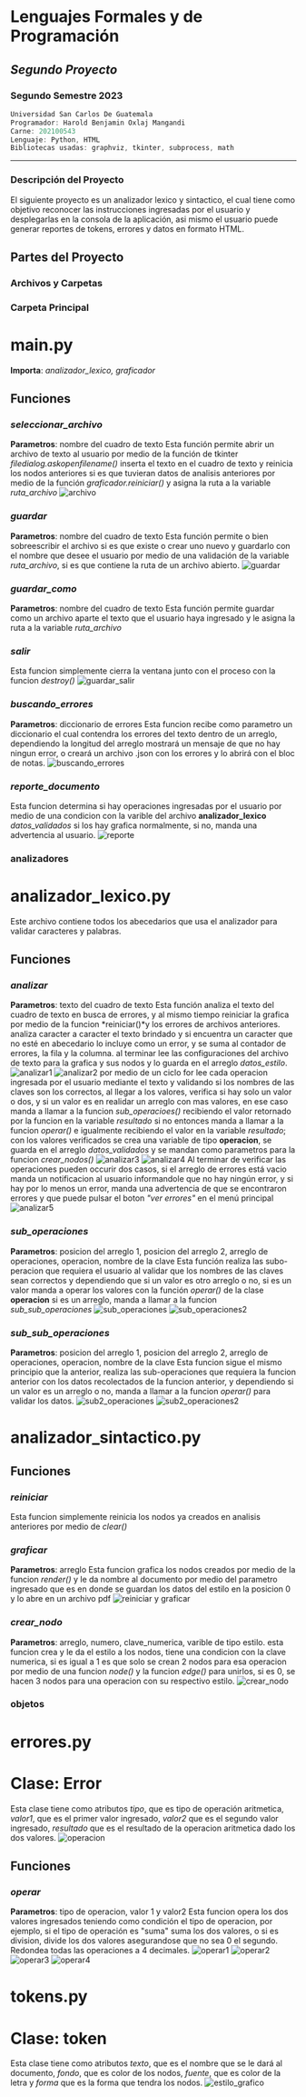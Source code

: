 # **Lenguajes Formales y de Programación**
## *Segundo Proyecto*
### **Segundo Semestre 2023**

```js
Universidad San Carlos De Guatemala
Programador: Harold Benjamin Oxlaj Mangandi
Carne: 202100543
Lenguaje: Python, HTML
Bibliotecas usadas: graphviz, tkinter, subprocess, math
```
---
### Descripción del Proyecto
El siguiente proyecto es un analizador lexico y sintactico, el cual tiene como objetivo reconocer las instrucciones ingresadas por el usuario y desplegarlas en la consola de la aplicación, asi mismo el usuario puede generar reportes de tokens, errores y datos en formato HTML.
## Partes del Proyecto
### **Archivos y Carpetas**
### Carpeta Principal
# main.py
**Importa**: *analizador_lexico, graficador*
## **Funciones**
### *seleccionar_archivo*
**Parametros**: nombre del cuadro de texto
Esta función permite abrir un archivo de texto al usuario por medio de la función de tkinter 
*filedialog.askopenfilename()* inserta el texto en el cuadro de texto y reinicia los nodos anteriores si es que tuvieran datos de analisis anteriores por medio de la función *graficador.reiniciar()* y asigna la ruta a la variable *ruta_archivo*
![archivo](https://i.ibb.co/tBpNm9y/seleccionar-archivo.png)
### *guardar*
**Parametros**: nombre del cuadro de texto
Esta función permite o bien sobreescribir el archivo si es que existe o crear uno nuevo y guardarlo con el nombre que desee el usuario por medio de una validación de la variable *ruta_archivo*, si es que contiene la ruta de un archivo abierto.
![guardar](https://i.ibb.co/Qksqjkq/guardar.png)
### *guardar_como*
**Parametros**: nombre del cuadro de texto
Esta función permite guardar como un archivo aparte el texto que el usuario haya ingresado y le asigna la ruta a la variable *ruta_archivo*
### *salir*
Esta funcion simplemente cierra la ventana junto con el proceso con la funcion *destroy()*
![guardar_salir](https://i.ibb.co/fnnpsrD/guardar-como-y-salir.png)
### *buscando_errores*
**Parametros**: diccionario de errores
Esta funcion recibe como parametro un diccionario el cual contendra los errores del texto dentro de un arreglo, dependiendo la longitud del arreglo mostrará un mensaje de que no hay ningun error, o creará un archivo .json con los errores y lo abrirá con el bloc de notas.
![buscando_errores](https://i.ibb.co/NtS74XV/buscando-errores.png)
### *reporte_documento*
Esta funcion determina si hay operaciones ingresadas por el usuario por medio de una condicion con la varible del archivo **analizador_lexico** *datos_validados* si los hay grafica normalmente, si no, manda una advertencia al usuario.
![reporte](https://i.ibb.co/RQwqTQ8/reporte-documento.png)
### analizadores
# analizador_lexico.py
Este archivo contiene todos los abecedarios que usa el analizador para validar caracteres y palabras.
## **Funciones**
### *analizar*
**Parametros**: texto del cuadro de texto
Esta función analiza el texto del cuadro de texto en busca de errores, y al mismo tiempo reiniciar la grafica por medio de la funcion *reiniciar()*y los errores de archivos anteriores.
analiza caracter a caracter el texto brindado y si encuentra un caracter que no esté en abecedario lo incluye como un error, y se suma al contador de errores, la fila y la columna.
al terminar lee las configuraciones del archivo de texto para la grafica y sus nodos y lo guarda en el arreglo *datos_estilo*.
![analizar1](https://i.ibb.co/HpZxhxk/analizar1.png)
![analizar2](https://i.ibb.co/k3MwPbV/analizar2.png)
por medio de un ciclo for lee cada operacion ingresada por el usuario mediante el texto y validando si los nombres de las claves son los correctos, al llegar a los valores, verifica si hay solo un valor o dos, y si un valor es en realidar un arreglo con mas valores, en ese caso manda a llamar a la funcion *sub_operacioes()* recibiendo el valor retornado por la funcion en la variable *resultado*  si no entonces manda a llamar a la funcion *operar()* e igualmente recibiendo el valor en la variable *resultado*; con los valores verificados se crea una variable de tipo **operacion**, se guarda en el arreglo *datos_validados* y se mandan como parametros para la funcion *crear_nodos()*
![analizar3](https://i.ibb.co/vz5tPqY/analizar3.png)
![analizar4](https://i.ibb.co/FJmjXXt/analizar4.png)
Al terminar de verificar las operaciones pueden occurir dos casos, si el arreglo de errores está vacio manda un notificacion al usuario informandole que no hay ningún error, y si hay por lo menos un error, manda una advertencia de que se encontraron errores y que puede pulsar el boton *"ver errores"* en el menú principal
![analizar5](https://i.ibb.co/5MtyR9M/analizar5.png)
### *sub_operaciones*
**Parametros**: posicion del arreglo 1, posicion del arreglo 2, arreglo de operaciones, operacion, nombre de la clave
Esta función realiza las subo-peracion que requiera el usuario al validar que los nombres de las claves sean correctos y dependiendo que si un valor es otro arreglo o no, si es un valor manda a operar los valores con la función *operar()* de la clase **operacion** si es un arreglo, manda a llamar a la funcion *sub_sub_operaciones*
![sub_operaciones](https://i.ibb.co/Pwr8kWT/sub-operar1.png)
![sub_operaciones2](https://i.ibb.co/J5Sw3N1/sub-operar2.png)
### *sub_sub_operaciones*
**Parametros**: posicion del arreglo 1, posicion del arreglo 2, arreglo de operaciones, operacion, nombre de la clave
Esta funcion sigue el mismo principio que la anterior, realiza las sub-operaciones que requiera la funcion anterior con los datos recolectados de la funcion anterior, y dependiendo si un valor es un arreglo o no, manda a llamar a la funcion *operar()* para validar los datos.
![sub2_operaciones](https://i.ibb.co/87RKhDT/sub-sub-operar.png)
![sub2_operaciones2](https://i.ibb.co/tLyPTgd/sub-sub-operar2.png)
# analizador_sintactico.py
## **Funciones**
### *reiniciar*
Esta funcion simplemente reinicia los nodos ya creados en analisis anteriores por medio de *clear()*
### *graficar*
**Parametros**: arreglo
Esta funcion grafica los nodos creados por medio de la funcion *render()* y le da nombre al documento por medio del parametro ingresado que es en donde se guardan los datos del estilo en la posicion 0 y lo abre en un archivo pdf
![reiniciar y graficar](https://i.ibb.co/fFzns3y/reinicar-graficar.png)
### *crear_nodo*
**Parametros**: arreglo, numero, clave_numerica, varible de tipo estilo.
esta funcion crea y le da el estilo a los nodos, tiene una condicion con la clave numerica, si es igual a 1 es que solo se crean 2 nodos para esa operacion por medio de una funcion *node()* y la funcion *edge()* para unirlos, si es 0, se hacen 3 nodos para una operacion con su respectivo estilo.
![crear_nodo](https://i.ibb.co/fXVDPYF/crear-nodo.png)

### objetos
# errores.py
# **Clase**: Error
Esta clase tiene como atributos *tipo*, que es tipo de operación aritmetica, *valor1*, que es el primer valor ingresado, *valor2* que es el segundo valor ingresado, *resultado* que es el resultado de la operacion aritmetica dado los dos valores.
![operacion](https://i.ibb.co/Lxy3mJs/operacion.png)
## **Funciones**
### *operar*
**Parametros**: tipo de operacion, valor 1 y valor2
Esta funcion opera los dos valores ingresados teniendo como condición el tipo de operacion, por ejemplo, si el tipo de operación es "suma" suma los dos valores, o si es division, divide los dos valores asegurandose que no sea 0 el segundo.
Redondea todas las operaciones a 4 decimales.
![operar1](https://i.ibb.co/JR9T6dX/operar1.png)
![operar2](https://i.ibb.co/27XQjDx/operar2.png)
![operar3](https://i.ibb.co/ryngrCr/operar3.png)
![operar4](https://i.ibb.co/gd0dNQk/operar4.png)
# tokens.py
# **Clase**: token
Esta clase tiene como atributos *texto*, que es el nombre que se le dará al documento, *fondo*, que es color de los nodos, *fuente*, que es color de la letra y *forma* que es la forma que tendra los nodos.
![estilo_grafico](https://i.ibb.co/3RBPfrC/estilo-grafico.png)